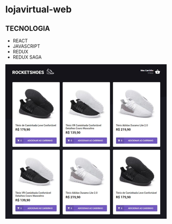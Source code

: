 # lojavirtual-web


## TECNOLOGIA

* REACT
* JAVASCRIPT
* REDUX
* REDUX SAGA
 
 ![](rocketshoes.JPG)
